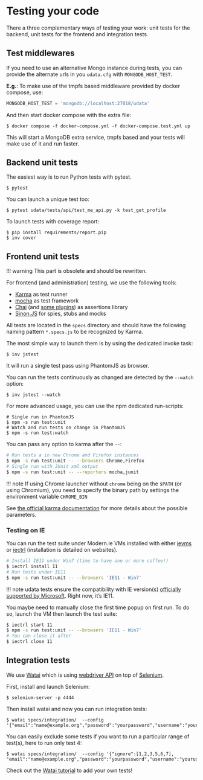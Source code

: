 # Testing your code

There a three complementary ways of testing your work: unit tests for the backend,
unit tests for the frontend and integration tests.

## Test middlewares

If you need to use an alternative Mongo instance during tests, you can provide
the alternate urls in you `udata.cfg` with `MONGODB_HOST_TEST`.

**E.g.**: To make use of the tmpfs based middleware provided by docker compose, use:

```python
MONGODB_HOST_TEST = 'mongodb://localhost:27018/udata'
```

And then start docker compose with the extra file:

```shell
$ docker compose -f docker-compose.yml -f docker-compose.test.yml up
```

This will start a MongoDB extra service, tmpfs based and your tests will
make use of it and run faster.


## Backend unit tests

The easiest way is to run Python tests with pytest.

```shell
$ pytest
```

You can launch a unique test too:

```shell
$ pytest udata/tests/api/test_me_api.py -k test_get_profile
```

To launch tests with coverage report:

```shell
$ pip install requirements/report.pip
$ inv cover
```

## Frontend unit tests

!!! warning
    This part is obsolete and should be rewritten.

For frontend (and administration) testing, we use the following tools:

* [Karma][] as test runner
* [mocha][] as test framework
* [Chai][] (and [some plugins][chai-plugins]) as assertions library
* [Sinon.JS][] for spies, stubs and mocks

All tests are located in the `specs` directory and should have the following naming pattern
`*.specs.js` to be recognized by Karma.

The most simple way to launch them is by using the dedicated invoke task:

```shell
$ inv jstest
```

It will run a single test pass using PhantomJS as browser.

You can run the tests continuously as changed are detected by the `--watch` option:

```shell
$ inv jstest --watch
```

For more advanced usage, you can use the npm dedicated run-scripts:

```shell
# Single run in PhantomJS
$ npm -s run test:unit
# Watch and run tests on change in PhantomJS
$ npm -s run test:watch
```

You can pass any option to karma after the `--`:

```bash
# Run tests a in new Chrome and Firefox instances
$ npm -s run test:unit -- --browsers Chrome,Firefox
# Single run with JUnit xml output
$ npm -s run test:unit -- --reporters mocha,junit
```

!!! note
    If using Chrome launcher without `chrome` being on the `$PATH` (or using Chromium),
    you need to specify the binary path by settings the environment variable
    `CHROME_BIN`

See [the official karma documentation][karma] for more details about the possible parameters.

### Testing on IE

You can run the test suite under Modern.ie VMs installed with either [ievms][]
or [iectrl][] (installation is detailed on websites).

```bash
# Install IE11 under Win7 (time to have one or more coffee!)
$ iectrl install 11
# Run tests under IE11
$ npm -s run test:unit -- --browsers 'IE11 - Win7'
```

!!! note
    udata tests ensure the compatibility with IE version(s) [officially supported by Microsoft][ie-support].
    Right now, it’s IE11.

You maybe need to manually close the first time popup on first run.
To do so, launch the VM then launch the test suite:

```bash
$ iectrl start 11
$ npm -s run test:unit -- --browsers 'IE11 - Win7'
# You can close it after
$ iectrl close 11
```

## Integration tests

We use [Watai][] which is using [webdriver API][] on top of [Selenium][].

First, install and launch Selenium:

```shell
$ selenium-server -p 4444
```

Then install watai and now you can run integration tests:

```shell
$ watai specs/integration/  --config '{"email":"name@example.org","password":"yourpassword","username":"yourusername"}'
```

You can easily exclude some tests if you want to run a particular range of test(s), here to run only test 4:

```shell
$ watai specs/integration/  --config '{"ignore":[1,2,3,5,6,7], "email":"name@example.org","password":"yourpassword","username":"yourusername"}'
```

Check out the [Watai tutorial][] to add your own tests!

[nosetest]: https://nose.readthedocs.org/en/latest/
[nose-mocha-reporter]: https://pypi.org/project/nose-mocha-reporter
[watai]: https://github.com/MattiSG/Watai
[webdriver api]: https://github.com/admc/wd/blob/master/doc/api.md
[selenium]: http://docs.seleniumhq.org/
[watai tutorial]: https://github.com/MattiSG/Watai/wiki/Tutorial
[karma]: https://karma-runner.github.io/
[mocha]: https://mochajs.org/
[chai]: http://chaijs.com/
[chai-plugins]: http://chaijs.com/plugins/
[sinon.js]: http://sinonjs.org/
[ievms]: http://xdissent.github.io/ievms/
[iectrl]: http://xdissent.github.io/iectrl/
[ie-support]: https://www.microsoft.com/en-us/WindowsForBusiness/End-of-IE-support
